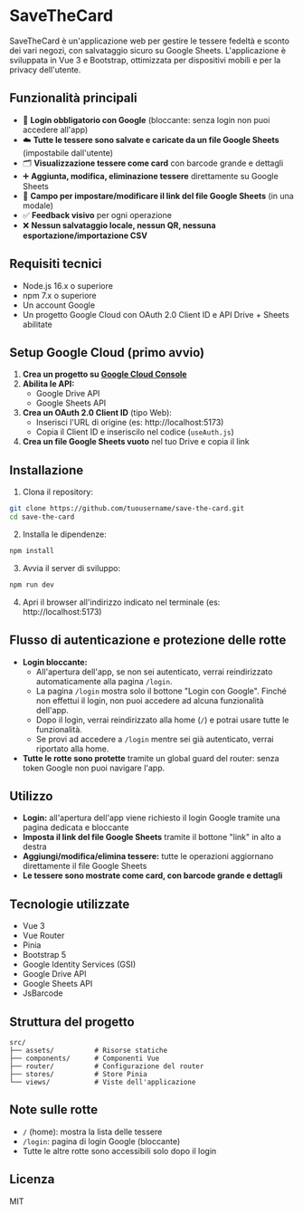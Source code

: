 # SaveTheCard

SaveTheCard è un'applicazione web per gestire le tessere fedeltà e sconto dei vari negozi, con salvataggio sicuro su Google Sheets. L'applicazione è sviluppata in Vue 3 e Bootstrap, ottimizzata per dispositivi mobili e per la privacy dell'utente.

## Funzionalità principali

- 🔐 **Login obbligatorio con Google** (bloccante: senza login non puoi accedere all'app)
- ☁️ **Tutte le tessere sono salvate e caricate da un file Google Sheets** (impostabile dall'utente)
- 🗂️ **Visualizzazione tessere come card** con barcode grande e dettagli
- ➕ **Aggiunta, modifica, eliminazione tessere** direttamente su Google Sheets
- 📝 **Campo per impostare/modificare il link del file Google Sheets** (in una modale)
- ✅ **Feedback visivo** per ogni operazione
- ❌ **Nessun salvataggio locale, nessun QR, nessuna esportazione/importazione CSV**

## Requisiti tecnici

- Node.js 16.x o superiore
- npm 7.x o superiore
- Un account Google
- Un progetto Google Cloud con OAuth 2.0 Client ID e API Drive + Sheets abilitate

## Setup Google Cloud (primo avvio)

1. **Crea un progetto su [Google Cloud Console](https://console.cloud.google.com/)**
2. **Abilita le API:**
   - Google Drive API
   - Google Sheets API
3. **Crea un OAuth 2.0 Client ID** (tipo Web):
   - Inserisci l'URL di origine (es: http://localhost:5173)
   - Copia il Client ID e inseriscilo nel codice (`useAuth.js`)
4. **Crea un file Google Sheets vuoto** nel tuo Drive e copia il link

## Installazione

1. Clona il repository:
```bash
git clone https://github.com/tuousername/save-the-card.git
cd save-the-card
```
2. Installa le dipendenze:
```bash
npm install
```
3. Avvia il server di sviluppo:
```bash
npm run dev
```
4. Apri il browser all'indirizzo indicato nel terminale (es: http://localhost:5173)

## Flusso di autenticazione e protezione delle rotte

- **Login bloccante:**
  - All'apertura dell'app, se non sei autenticato, verrai reindirizzato automaticamente alla pagina `/login`.
  - La pagina `/login` mostra solo il bottone "Login con Google". Finché non effettui il login, non puoi accedere ad alcuna funzionalità dell'app.
  - Dopo il login, verrai reindirizzato alla home (`/`) e potrai usare tutte le funzionalità.
  - Se provi ad accedere a `/login` mentre sei già autenticato, verrai riportato alla home.
- **Tutte le rotte sono protette** tramite un global guard del router: senza token Google non puoi navigare l'app.

## Utilizzo

- **Login:** all'apertura dell'app viene richiesto il login Google tramite una pagina dedicata e bloccante
- **Imposta il link del file Google Sheets** tramite il bottone "link" in alto a destra
- **Aggiungi/modifica/elimina tessere:** tutte le operazioni aggiornano direttamente il file Google Sheets
- **Le tessere sono mostrate come card, con barcode grande e dettagli**

## Tecnologie utilizzate

- Vue 3
- Vue Router
- Pinia
- Bootstrap 5
- Google Identity Services (GSI)
- Google Drive API
- Google Sheets API
- JsBarcode

## Struttura del progetto

```
src/
├── assets/          # Risorse statiche
├── components/      # Componenti Vue
├── router/          # Configurazione del router
├── stores/          # Store Pinia
└── views/           # Viste dell'applicazione
```

## Note sulle rotte

- `/` (home): mostra la lista delle tessere
- `/login`: pagina di login Google (bloccante)
- Tutte le altre rotte sono accessibili solo dopo il login

## Licenza

MIT
